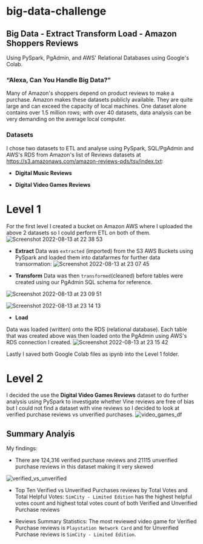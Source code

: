 # big-data-challenge


## Big Data - Extract Transform Load - Amazon Shoppers Reviews
Using PySpark, PgAdmin, and AWS' Relational Databases using Google's Colab.

### “Alexa, Can You Handle Big Data?”
Many of Amazon's shoppers depend on product reviews to make a purchase. Amazon makes these datasets publicly available. They are quite large and can exceed the capacity of local machines. One dataset alone contains over 1.5 million rows; with over 40 datasets, data analysis can be very demanding on the average local computer.


### Datasets
I chose two datasets to ETL and analyse using PySpark, SQL/PgAdmin and AWS's RDS from Amazon's list of Reviews datasets at https://s3.amazonaws.com/amazon-reviews-pds/tsv/index.txt:
* **Digital Music Reviews**

* **Digital Video Games Reviews**


# Level 1
For the first level I created a bucket on Amazon AWS where I uploaded the above 2 datasets so I could perform ETL on both of them.
![Screenshot 2022-08-13 at 22 38 53](https://user-images.githubusercontent.com/67019030/184511613-6e223f25-6acd-43d7-b201-17d099ac17d1.png)

* **Extract**
Data was `extracted` (imported) from the S3 AWS Buckets using PySpark and loaded them into datafarmes for further data transormation:
![Screenshot 2022-08-13 at 23 07 45](https://user-images.githubusercontent.com/67019030/184512195-b004e600-6ed2-4d83-9d40-dd0a9cd53fa2.png)

* **Transform**
Data was then `transformed`(cleaned) before tables were created using our PgAdmin SQL schema for reference.

![Screenshot 2022-08-13 at 23 09 51](https://user-images.githubusercontent.com/67019030/184512404-c44d0716-0b16-4095-9fc1-02d0b6e1a6da.png)

![Screenshot 2022-08-13 at 23 14 13](https://user-images.githubusercontent.com/67019030/184513574-faa11fe8-4f8a-417c-ae0b-25d03d106a0a.png)


* **Load**

Data was loaded (written) onto the RDS (relational database). Each table that was created above was then loaded onto the PgAdmin using AWS's RDS connection I created.
![Screenshot 2022-08-13 at 23 15 42](https://user-images.githubusercontent.com/67019030/184513964-536d61f7-a867-43e3-8cc2-fa6971bfcc88.png)

Lastly I saved both Google Colab files as ipynb into the Level 1 folder.


# Level 2
I decided the use the **Digital Video Games Reviews** dataset to do further analysis using PySpark to investigate whether Vine reviews are free of bias but I could not find a dataset with vine reviews so I decided to look at verified purchase reviews vs unverified purchases.
![video_games_df](https://user-images.githubusercontent.com/67019030/184520044-6a5db4ed-5023-4617-8fd6-441e26f14df6.png)

## Summary Analyis

My findings:

* There are 124,316 verified purchase reviews and 21115 unverified purchase reviews in this dataset making it very skewed

![verified_vs_unverified](https://user-images.githubusercontent.com/67019030/184521933-ecb0f238-ae1a-4d0c-8b39-422adcfa77c1.png)


* Top Ten Verified vs Unverified Purchases reviews by Total Votes and Total Helpful Votes:
 `SimCity - Limited Edition` has the highest helpful votes count and highest total votes count of both Verified and Unverified Purchase reviews




* Reviews Summary Statistics:
The most reviewed video game for Verified Purchase reviews is `Playstation Network Card` and for Unverified Purchase reviews is  `SimCity - Limited Edition`.

